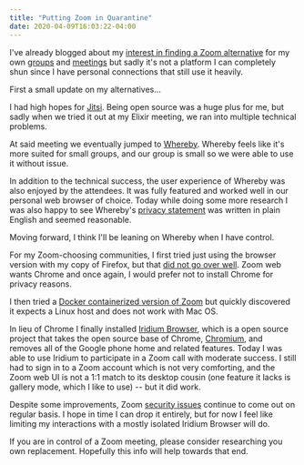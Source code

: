 ```yaml
---
title: "Putting Zoom in Quarantine"
date: 2020-04-09T16:03:22-04:00
---
```


I've already blogged about my [interest in finding a Zoom alternative](http://mikezornek.com/posts/2020/3/zoom-google-hangout-alternatives/) for my own [groups](https://phillyelixir.guildflow.com/) and [meetings](http://mikezornek.com/posts/2020/4/open-office-hours/) but sadly it's not a platform I can completely shun since I have personal connections that still use it heavily.

First a small update on my alternatives...

I had high hopes for [Jitsi](https://jitsi.org/). Being open source was a huge plus for me, but sadly when we tried it out at my Elixir meeting, we ran into multiple technical problems.

At said meeting we eventually jumped to [Whereby](https://whereby.com/). Whereby feels like it's more suited for small groups, and our group is small so we were able to use it without issue.

In addition to the technical success, the user experience of Whereby was also enjoyed by the attendees. It was fully featured and worked well in our personal web browser of choice. Today while doing some more research I was also happy to see Whereby's [privacy statement](https://whereby.com/information/tos/privacy-policy/) was written in plain English and seemed reasonable.

Moving forward, I think I'll be leaning on Whereby when I have control. 

For my Zoom-choosing communities, I first tried just using the browser version with my copy of Firefox, but that [did not go over well](https://microblog.mikezornek.com/2020/04/07/tried-to-join.html). Zoom web wants Chrome and once again, I would prefer not to install Chrome for privacy reasons. 

I then tried a [Docker containerized version of Zoom](https://github.com/mdouchement/docker-zoom-us) but quickly discovered it expects a Linux host and does not work with Mac OS.

In lieu of Chrome I finally installed [Iridium Browser](https://iridiumbrowser.de/), which is a open source project that takes the open source base of Chrome, [Chromium](https://www.chromium.org/Home), and removes all of the Google phone home and related features. Today I was able to use Iridium to participate in a Zoom call with moderate success. I still had to sign in to a Zoom account which is not very comforting, and the Zoom web UI is not a 1:1 match to its desktop cousin (one feature it lacks is gallery mode, which I like to use) -- but it did work.

Despite some improvements, Zoom [security issues](https://citizenlab.ca/2020/04/move-fast-roll-your-own-crypto-a-quick-look-at-the-confidentiality-of-zoom-meetings/) continue to come out on regular basis. I hope in time I can drop it entirely, but for now I feel like limiting my interactions with a mostly isolated Iridium Browser will do.

If you are in control of a Zoom meeting, please consider researching you own replacement. Hopefully this info will help towards that end.
